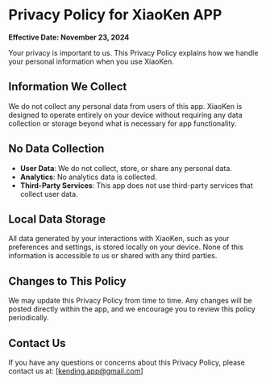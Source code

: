 # Privacy Policy for XiaoKen APP

**Effective Date: November 23, 2024**

Your privacy is important to us. This Privacy Policy explains how we handle your personal information when you use XiaoKen.

## Information We Collect

We do not collect any personal data from users of this app. XiaoKen is designed to operate entirely on your device without requiring any data collection or storage beyond what is necessary for app functionality.

## No Data Collection

- **User Data**: We do not collect, store, or share any personal data.
- **Analytics**: No analytics data is collected.
- **Third-Party Services**: This app does not use third-party services that collect user data.

## Local Data Storage

All data generated by your interactions with XiaoKen, such as your preferences and settings, is stored locally on your device. None of this information is accessible to us or shared with any third parties.

## Changes to This Policy

We may update this Privacy Policy from time to time. Any changes will be posted directly within the app, and we encourage you to review this policy periodically.

## Contact Us

If you have any questions or concerns about this Privacy Policy, please contact us at: [kending.app@gmail.com]
